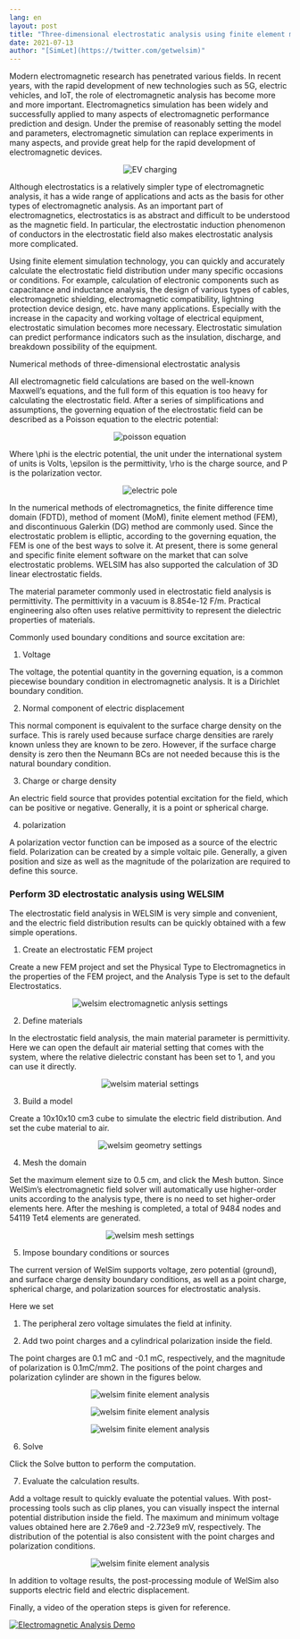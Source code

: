 ```yaml
---
lang: en
layout: post
title: "Three-dimensional electrostatic analysis using finite element method"
date: 2021-07-13
author: "[SimLet](https://twitter.com/getwelsim)"
---
```


Modern electromagnetic research has penetrated various fields. In recent years, with the rapid development of new technologies such as 5G, electric vehicles, and IoT, the role of electromagnetic analysis has become more and more important. Electromagnetics simulation has been widely and successfully applied to many aspects of electromagnetic performance prediction and design. Under the premise of reasonably setting the model and parameters, electromagnetic simulation can replace experiments in many aspects, and provide great help for the rapid development of electromagnetic devices.

<p align="center">
  <img src="https://miro.medium.com/max/1320/1*9U9NKa5_mIpmz3GcuEg3xw.png" alt="EV charging" />
</p>


Although electrostatics is a relatively simpler type of electromagnetic analysis, it has a wide range of applications and acts as the basis for other types of electromagnetic analysis. As an important part of electromagnetics, electrostatics is as abstract and difficult to be understood as the magnetic field. In particular, the electrostatic induction phenomenon of conductors in the electrostatic field also makes electrostatic analysis more complicated.

Using finite element simulation technology, you can quickly and accurately calculate the electrostatic field distribution under many specific occasions or conditions. For example, calculation of electronic components such as capacitance and inductance analysis, the design of various types of cables, electromagnetic shielding, electromagnetic compatibility, lightning protection device design, etc. have many applications. Especially with the increase in the capacity and working voltage of electrical equipment, electrostatic simulation becomes more necessary. Electrostatic simulation can predict performance indicators such as the insulation, discharge, and breakdown possibility of the equipment.

Numerical methods of three-dimensional electrostatic analysis

All electromagnetic field calculations are based on the well-known Maxwell’s equations, and the full form of this equation is too heavy for calculating the electrostatic field. After a series of simplifications and assumptions, the governing equation of the electrostatic field can be described as a Poisson equation to the electric potential:

<p align="center">
  <img src="https://miro.medium.com/max/506/1*tL8k2iQnndrOYXZINvs80Q.png" alt="poisson equation" />
</p>

Where \phi is the electric potential, the unit under the international system of units is Volts, \epsilon is the permittivity, \rho is the charge source, and P is the polarization vector.

<p align="center">
  <img src="https://miro.medium.com/max/714/1*YVfUvgzLLzPy_ossSSngEA.png" alt="electric pole" />
</p>

In the numerical methods of electromagnetics, the finite difference time domain (FDTD), method of moment (MoM), finite element method (FEM), and discontinuous Galerkin (DG) method are commonly used. Since the electrostatic problem is elliptic, according to the governing equation, the FEM is one of the best ways to solve it. At present, there is some general and specific finite element software on the market that can solve electrostatic problems. WELSIM has also supported the calculation of 3D linear electrostatic fields.


The material parameter commonly used in electrostatic field analysis is permittivity. The permittivity in a vacuum is 8.854e-12 F/m. Practical engineering also often uses relative permittivity to represent the dielectric properties of materials.

Commonly used boundary conditions and source excitation are:

1) Voltage

The voltage, the potential quantity in the governing equation, is a common piecewise boundary condition in electromagnetic analysis. It is a Dirichlet boundary condition.

2) Normal component of electric displacement

This normal component is equivalent to the surface charge density on the surface. This is rarely used because surface charge densities are rarely known unless they are known to be zero. However, if the surface charge density is zero then the Neumann BCs are not needed because this is the natural boundary condition.

3) Charge or charge density

An electric field source that provides potential excitation for the field, which can be positive or negative. Generally, it is a point or spherical charge.

4) polarization

A polarization vector function can be imposed as a source of the electric field. Polarization can be created by a simple voltaic pile. Generally, a given position and size as well as the magnitude of the polarization are required to define this source.

### Perform 3D electrostatic analysis using WELSIM

The electrostatic field analysis in WELSIM is very simple and convenient, and the electric field distribution results can be quickly obtained with a few simple operations.

1) Create an electrostatic FEM project

Create a new FEM project and set the Physical Type to Electromagnetics in the properties of the FEM project, and the Analysis Type is set to the default Electrostatics.

<p align="center">
  <img src="https://miro.medium.com/max/544/1*ILzHC4ZP340hbYQ1je0jOA.png" alt="welsim electromagnetic anlysis settings" />
</p>

2) Define materials

In the electrostatic field analysis, the main material parameter is permittivity. Here we can open the default air material setting that comes with the system, where the relative dielectric constant has been set to 1, and you can use it directly.

<p align="center">
  <img src="https://miro.medium.com/max/1400/1*rj2l2iwer85WhFW5hl4bqw.png" alt="welsim material settings" />
</p>

3) Build a model

Create a 10x10x10 cm3 cube to simulate the electric field distribution. And set the cube material to air.

<p align="center">
  <img src="https://miro.medium.com/max/1400/1*8Ga1zU5J0w0pv-2EOW9eAA.png" alt="welsim geometry settings" />
</p>

4) Mesh the domain

Set the maximum element size to 0.5 cm, and click the Mesh button. Since WelSim’s electromagnetic field solver will automatically use higher-order units according to the analysis type, there is no need to set higher-order elements here. After the meshing is completed, a total of 9484 nodes and 54119 Tet4 elements are generated.

<p align="center">
  <img src="https://miro.medium.com/max/1400/1*DoIZfij33sRhm01k_2DdXQ.png" alt="welsim mesh settings" />
</p>


5) Impose boundary conditions or sources

The current version of WelSim supports voltage, zero potential (ground), and surface charge density boundary conditions, as well as a point charge, spherical charge, and polarization sources for electrostatic analysis.

Here we set

1) The peripheral zero voltage simulates the field at infinity.

2) Add two point charges and a cylindrical polarization inside the field.

The point charges are 0.1 mC and -0.1 mC, respectively, and the magnitude of polarization is 0.1mC/mm2. The positions of the point charges and polarization cylinder are shown in the figures below.


<p align="center">
  <img src="https://miro.medium.com/max/1400/1*lIgX_IcJiprx-xW3XT-bPA.png" alt="welsim finite element analysis" />
</p>

<p align="center">
  <img src="https://miro.medium.com/max/1400/1*f71DXr0YdU9OH41MWaholQ.png" alt="welsim finite element analysis" />
</p>

<p align="center">
  <img src="https://miro.medium.com/max/1400/1*itxgNpLuWzxxCD0C_BRmxA.png" alt="welsim finite element analysis" />
</p>


6) Solve

Click the Solve button to perform the computation.

7) Evaluate the calculation results.

Add a voltage result to quickly evaluate the potential values. With post-processing tools such as clip planes, you can visually inspect the internal potential distribution inside the field. The maximum and minimum voltage values ​​obtained here are 2.76e9 and -2.723e9 mV, respectively. The distribution of the potential is also consistent with the point charges and polarization conditions.


<p align="center">
  <img src="https://miro.medium.com/max/1400/1*3MBtHKxsrHoKk4bjNS0AxA.png" alt="welsim finite element analysis" />
</p>


In addition to voltage results, the post-processing module of WelSim also supports electric field and electric displacement.

Finally, a video of the operation steps is given for reference.

[![Electromagnetic Analysis Demo](https://img.youtube.com/vi/HDhK9W-ZAGE/0.jpg)](https://youtu.be/HDhK9W-ZAGE)


